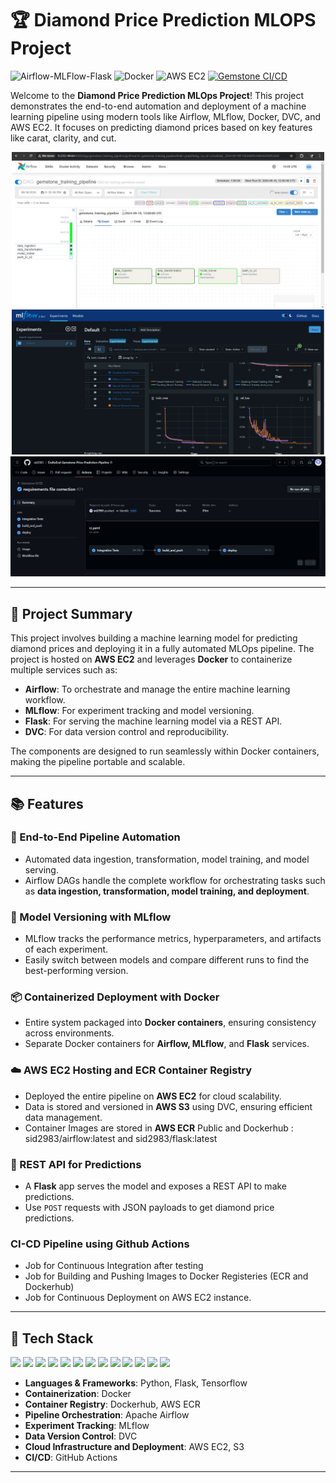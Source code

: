 # 🏆 Diamond Price Prediction MLOPS Project

![Airflow-MLFlow-Flask](https://img.shields.io/badge/MLops-Automated-blue)
![Docker](https://img.shields.io/badge/Docker-Running-green)
![AWS EC2](https://img.shields.io/badge/AWS%20EC2-Deployed-yellow)
[![Gemstone CI/CD](https://github.com/sid2983/EndtoEnd-Gemstone-Price-Prediction-Pipeline/actions/workflows/ci.yaml/badge.svg)](https://github.com/sid2983/EndtoEnd-Gemstone-Price-Prediction-Pipeline/actions/workflows/ci.yaml)

Welcome to the **Diamond Price Prediction MLOps Project**! This project demonstrates the end-to-end automation and deployment of a machine learning pipeline using modern tools like Airflow, MLflow, Docker, DVC, and AWS EC2. It focuses on predicting diamond prices based on key features like carat, clarity, and cut.

<p align="center">
  <img src="airflow running on AWS.jpg" alt="Airflow Dag Screenshot" width="500"/>
  <img src="mlflow running on AWS.jpg" alt="MLflow UI Screenshot" width="500"/>
  <img src="CI-CD.jpg" alt="Deployment sst" width="1000"/>
</p>

---

## 🚀 Project Summary

This project involves building a machine learning model for predicting diamond prices and deploying it in a fully automated MLOps pipeline. The project is hosted on **AWS EC2** and leverages **Docker** to containerize multiple services such as:

- **Airflow**: To orchestrate and manage the entire machine learning workflow.
- **MLflow**: For experiment tracking and model versioning.
- **Flask**: For serving the machine learning model via a REST API.
- **DVC**: For data version control and reproducibility.

The components are designed to run seamlessly within Docker containers, making the pipeline portable and scalable.

---

## 📚 Features

### 🔄 End-to-End Pipeline Automation
- Automated data ingestion, transformation, model training, and model serving.
- Airflow DAGs handle the complete workflow for orchestrating tasks such as **data ingestion, transformation, model training, and deployment**.

### 🧬 Model Versioning with MLflow
- MLflow tracks the performance metrics, hyperparameters, and artifacts of each experiment.
- Easily switch between models and compare different runs to find the best-performing version.

### 📦 Containerized Deployment with Docker
- Entire system packaged into **Docker containers**, ensuring consistency across environments.
- Separate Docker containers for **Airflow, MLflow**, and **Flask** services.

### ☁️ AWS EC2 Hosting and ECR Container Registry
- Deployed the entire pipeline on **AWS EC2** for cloud scalability.
- Data is stored and versioned in **AWS S3** using DVC, ensuring efficient data management.
- Container Images are stored in **AWS ECR** Public and Dockerhub : sid2983/airflow:latest and sid2983/flask:latest

### 📡 REST API for Predictions
- A **Flask** app serves the model and exposes a REST API to make predictions.
- Use `POST` requests with JSON payloads to get diamond price predictions.

### CI-CD Pipeline using Github Actions 
- Job for Continuous Integration after testing
- Job for Building and Pushing Images to Docker Registeries (ECR and Dockerhub)
- Job for Continuous Deployment on AWS EC2 instance.
---

## 🧰 Tech Stack

<p align="center p-3">
  <img src="https://img.shields.io/badge/Python-3776AB?logo=python&logoColor=white" />
  <img src="https://img.shields.io/badge/TensorFlow-FF6F00?logo=tensorflow&logoColor=white" />
  <img src="https://img.shields.io/badge/DVC-945DD6?logo=dvc&logoColor=white" />
  <img src="https://img.shields.io/badge/Docker-2496ED?logo=docker&logoColor=white" />
  <img src="https://img.shields.io/badge/Apache%20Airflow-017CEE?logo=apacheairflow&logoColor=white" />
  <img src="https://img.shields.io/badge/MLflow-0194E2?logo=mlflow&logoColor=white" />
  <img src="https://img.shields.io/badge/Flask-000000?logo=flask&logoColor=white" />
  <img src="https://img.shields.io/badge/GitHub_Actions-2088FF?logo=githubactions&logoColor=white" />
  <img src="https://img.shields.io/badge/AWS%20ECR-FF9900?logo=amazonecr&logoColor=white" />
  <img src="https://img.shields.io/badge/DockerHub-2496ED?logo=docker&logoColor=white" />
  <img src="https://img.shields.io/badge/AWS-FF9900?logo=amazonaws&logoColor=white" />
  <img src="https://img.shields.io/badge/EC2-FF9900?logo=amazonec2&logoColor=white" />
  <img src="https://img.shields.io/badge/AWS%20S3-569A31?logo=amazons3&logoColor=white" />
  
</p>

- **Languages & Frameworks**: Python, Flask, Tensorflow
- **Containerization**: Docker
- **Container Registry**: Dockerhub, AWS ECR
- **Pipeline Orchestration**: Apache Airflow
- **Experiment Tracking**: MLflow
- **Data Version Control**: DVC
- **Cloud Infrastructure and Deployment**: AWS EC2, S3
- **CI/CD**: GitHub Actions

---


